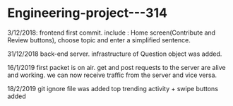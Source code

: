# Engineering-project---314

3/12/2018:
frontend first commit.
include : Home screen(Contribute and Review buttons), choose topic and enter a simplified sentence.


31/12/2018
back-end server.
infrastructure of Question object was added. 


16/1/2019
first packet is on air.
get and post requests to the server are alive and working.
we can now receive traffic from the server and vice versa.

18/2/2019
git ignore file was added
top trending activity + swipe buttons added


